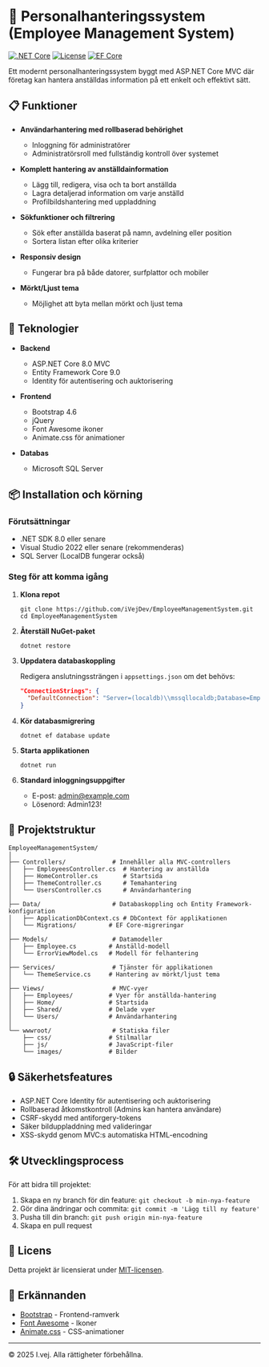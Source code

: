 ﻿# 👥 Personalhanteringssystem (Employee Management System)

[![.NET Core](https://img.shields.io/badge/.NET%20Core-8.0-512BD4?style=flat-square&logo=dotnet)](https://dotnet.microsoft.com/)
[![License](https://img.shields.io/badge/License-MIT-blue.svg?style=flat-square)](LICENSE)
[![EF Core](https://img.shields.io/badge/EF%20Core-9.0-purple?style=flat-square&logo=.net)](https://docs.microsoft.com/en-us/ef/core/)

Ett modernt personalhanteringssystem byggt med ASP.NET Core MVC där företag kan hantera anställdas information på ett enkelt och effektivt sätt.



## 📋 Funktioner

- **Användarhantering med rollbaserad behörighet**
  - Inloggning för administratörer
  - Administratörsroll med fullständig kontroll över systemet
  
- **Komplett hantering av anställdainformation**
  - Lägg till, redigera, visa och ta bort anställda
  - Lagra detaljerad information om varje anställd
  - Profilbildshantering med uppladdning
  
- **Sökfunktioner och filtrering**
  - Sök efter anställda baserat på namn, avdelning eller position
  - Sortera listan efter olika kriterier
  
- **Responsiv design**
  - Fungerar bra på både datorer, surfplattor och mobiler
  
- **Mörkt/Ljust tema**
  - Möjlighet att byta mellan mörkt och ljust tema

## 🚀 Teknologier

- **Backend**
  - ASP.NET Core 8.0 MVC
  - Entity Framework Core 9.0
  - Identity för autentisering och auktorisering
  
- **Frontend**
  - Bootstrap 4.6
  - jQuery
  - Font Awesome ikoner
  - Animate.css för animationer
  
- **Databas**
  - Microsoft SQL Server
  
## 📦 Installation och körning

### Förutsättningar
- .NET SDK 8.0 eller senare
- Visual Studio 2022 eller senare (rekommenderas)
- SQL Server (LocalDB fungerar också)

### Steg för att komma igång

1. **Klona repot**
   ```
   git clone https://github.com/iVejDev/EmployeeManagementSystem.git
   cd EmployeeManagementSystem
   ```

2. **Återställ NuGet-paket**
   ```
   dotnet restore
   ```

3. **Uppdatera databaskoppling**
   
   Redigera anslutningssträngen i `appsettings.json` om det behövs:
   ```json
   "ConnectionStrings": {
     "DefaultConnection": "Server=(localdb)\\mssqllocaldb;Database=EmployeeManagementSystem;Trusted_Connection=True;MultipleActiveResultSets=true"
   }
   ```

4. **Kör databasmigrering**
   ```
   dotnet ef database update
   ```

5. **Starta applikationen**
   ```
   dotnet run
   ```

6. **Standard inloggningsuppgifter**
   - E-post: admin@example.com
   - Lösenord: Admin123!

## 📐 Projektstruktur

```
EmployeeManagementSystem/
│
├── Controllers/             # Innehåller alla MVC-controllers
│   ├── EmployeesController.cs  # Hantering av anställda
│   ├── HomeController.cs       # Startsida 
│   ├── ThemeController.cs      # Temahantering
│   └── UsersController.cs      # Användarhantering
│
├── Data/                    # Databaskoppling och Entity Framework-konfiguration
│   ├── ApplicationDbContext.cs # DbContext för applikationen
│   └── Migrations/         # EF Core-migreringar 
│
├── Models/                  # Datamodeller
│   ├── Employee.cs         # Anställd-modell
│   └── ErrorViewModel.cs   # Modell för felhantering
│
├── Services/                # Tjänster för applikationen
│   └── ThemeService.cs     # Hantering av mörkt/ljust tema
│
├── Views/                   # MVC-vyer
│   ├── Employees/          # Vyer för anställda-hantering
│   ├── Home/               # Startsida
│   ├── Shared/             # Delade vyer
│   └── Users/              # Användarhantering
│
└── wwwroot/                 # Statiska filer
    ├── css/                # Stilmallar
    ├── js/                 # JavaScript-filer
    └── images/             # Bilder
```

## 🔒 Säkerhetsfeatures

- ASP.NET Core Identity för autentisering och auktorisering
- Rollbaserad åtkomstkontroll (Admins kan hantera användare)
- CSRF-skydd med antiforgery-tokens
- Säker bilduppladdning med valideringar
- XSS-skydd genom MVC:s automatiska HTML-encodning

## 🛠️ Utvecklingsprocess

För att bidra till projektet:

1. Skapa en ny branch för din feature: `git checkout -b min-nya-feature`
2. Gör dina ändringar och commita: `git commit -m 'Lägg till ny feature'`
3. Pusha till din branch: `git push origin min-nya-feature`
4. Skapa en pull request

## 📝 Licens

Detta projekt är licensierat under [MIT-licensen](LICENSE).

## 👏 Erkännanden

- [Bootstrap](https://getbootstrap.com/) - Frontend-ramverk
- [Font Awesome](https://fontawesome.com/) - Ikoner
- [Animate.css](https://animate.style/) - CSS-animationer


---

&copy; 2025 I.vej. Alla rättigheter förbehållna.
